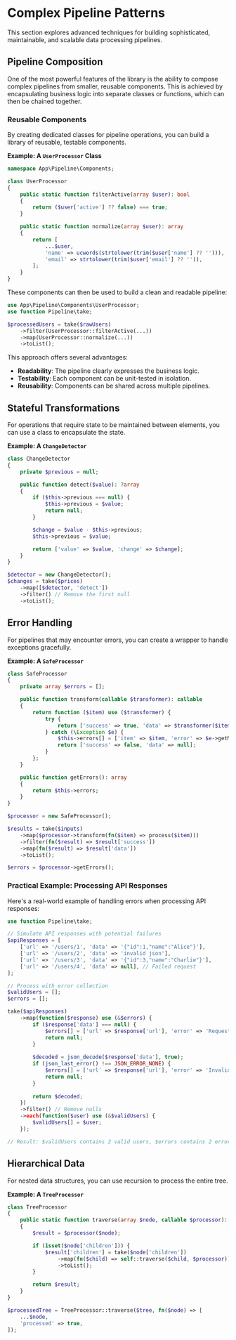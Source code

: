 # Complex Pipeline Patterns

This section explores advanced techniques for building sophisticated, maintainable, and scalable data processing pipelines.

## Pipeline Composition

One of the most powerful features of the library is the ability to compose complex pipelines from smaller, reusable components. This is achieved by encapsulating business logic into separate classes or functions, which can then be chained together.

### Reusable Components

By creating dedicated classes for pipeline operations, you can build a library of reusable, testable components.

**Example: A `UserProcessor` Class**

```php
namespace App\Pipeline\Components;

class UserProcessor
{
    public static function filterActive(array $user): bool
    {
        return ($user['active'] ?? false) === true;
    }

    public static function normalize(array $user): array
    {
        return [
            ...$user,
            'name' => ucwords(strtolower(trim($user['name'] ?? ''))),
            'email' => strtolower(trim($user['email'] ?? '')),
        ];
    }
}
```

These components can then be used to build a clean and readable pipeline:

```php
use App\Pipeline\Components\UserProcessor;
use function Pipeline\take;

$processedUsers = take($rawUsers)
    ->filter(UserProcessor::filterActive(...))
    ->map(UserProcessor::normalize(...))
    ->toList();
```

This approach offers several advantages:

-   **Readability**: The pipeline clearly expresses the business logic.
-   **Testability**: Each component can be unit-tested in isolation.
-   **Reusability**: Components can be shared across multiple pipelines.

## Stateful Transformations

For operations that require state to be maintained between elements, you can use a class to encapsulate the state.

**Example: A `ChangeDetector`**

```php
class ChangeDetector
{
    private $previous = null;

    public function detect($value): ?array
    {
        if ($this->previous === null) {
            $this->previous = $value;
            return null;
        }

        $change = $value - $this->previous;
        $this->previous = $value;

        return ['value' => $value, 'change' => $change];
    }
}

$detector = new ChangeDetector();
$changes = take($prices)
    ->map([$detector, 'detect'])
    ->filter() // Remove the first null
    ->toList();
```

## Error Handling

For pipelines that may encounter errors, you can create a wrapper to handle exceptions gracefully.

**Example: A `SafeProcessor`**

```php
class SafeProcessor
{
    private array $errors = [];

    public function transform(callable $transformer): callable
    {
        return function ($item) use ($transformer) {
            try {
                return ['success' => true, 'data' => $transformer($item)];
            } catch (\Exception $e) {
                $this->errors[] = ['item' => $item, 'error' => $e->getMessage()];
                return ['success' => false, 'data' => null];
            }
        };
    }

    public function getErrors(): array
    {
        return $this->errors;
    }
}

$processor = new SafeProcessor();

$results = take($inputs)
    ->map($processor->transform(fn($item) => process($item)))
    ->filter(fn($result) => $result['success'])
    ->map(fn($result) => $result['data'])
    ->toList();

$errors = $processor->getErrors();
```

### Practical Example: Processing API Responses

Here's a real-world example of handling errors when processing API responses:

```php
use function Pipeline\take;

// Simulate API responses with potential failures
$apiResponses = [
    ['url' => '/users/1', 'data' => '{"id":1,"name":"Alice"}'],
    ['url' => '/users/2', 'data' => 'invalid json'],
    ['url' => '/users/3', 'data' => '{"id":3,"name":"Charlie"}'],
    ['url' => '/users/4', 'data' => null], // Failed request
];

// Process with error collection
$validUsers = [];
$errors = [];

take($apiResponses)
    ->map(function($response) use (&$errors) {
        if ($response['data'] === null) {
            $errors[] = ['url' => $response['url'], 'error' => 'Request failed'];
            return null;
        }
        
        $decoded = json_decode($response['data'], true);
        if (json_last_error() !== JSON_ERROR_NONE) {
            $errors[] = ['url' => $response['url'], 'error' => 'Invalid JSON'];
            return null;
        }
        
        return $decoded;
    })
    ->filter() // Remove nulls
    ->each(function($user) use (&$validUsers) {
        $validUsers[] = $user;
    });

// Result: $validUsers contains 2 valid users, $errors contains 2 error entries
```

## Hierarchical Data

For nested data structures, you can use recursion to process the entire tree.

**Example: A `TreeProcessor`**

```php
class TreeProcessor
{
    public static function traverse(array $node, callable $processor): array
    {
        $result = $processor($node);

        if (isset($node['children'])) {
            $result['children'] = take($node['children'])
                ->map(fn($child) => self::traverse($child, $processor))
                ->toList();
        }

        return $result;
    }
}

$processedTree = TreeProcessor::traverse($tree, fn($node) => [
    ...$node,
    'processed' => true,
]);
```
